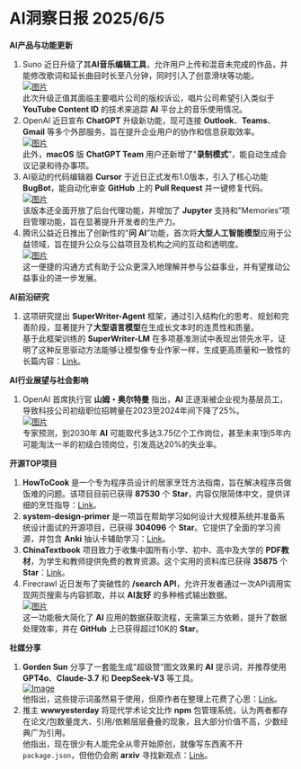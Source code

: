 # AI洞察日报 2025/6/5

**AI产品与功能更新**
1.  Suno 近日升级了其**AI音乐编辑工具**，允许用户上传和混音未完成的作品，并能修改歌词和延长曲目时长至八分钟，同时引入了创意滑块等功能。 <br/> [![图片](https://pic.chinaz.com/picmap/202406061628284261_1.jpg "img")](https://pic.chinaz.com/picmap/202406061628284261_1.jpg) <br/> 此次升级正值其面临主要唱片公司的版权诉讼，唱片公司希望引入类似于 **YouTube Content ID** 的技术来追踪 **AI** 平台上的音乐使用情况。
2.  OpenAI 近日宣布 **ChatGPT** 升级新功能，现可连接 **Outlook**、**Teams**、**Gmail** 等多个外部服务，旨在提升企业用户的协作和信息获取效率。 <br/> [![图片](https://pic.chinaz.com/picmap/202412271704353969_1.jpg "img")](https://pic.chinaz.com/picmap/202412271704353969_1.jpg) <br/> 此外，**macOS** 版 **ChatGPT Team** 用户还新增了"**录制模式**”，能自动生成会议记录和待办事项。
3.  AI驱动的代码编辑器 **Cursor** 于近日正式发布1.0版本，引入了核心功能 **BugBot**，能自动化审查 **GitHub** 上的 **Pull Request** 并一键修复代码。 <br/> [![图片](https://upload.chinaz.com/2025/0605/6388471022950404092684122.png "img")](https://upload.chinaz.com/2025/0605/6388471022950404092684122.png) <br/> 该版本还全面开放了后台代理功能，并增加了 **Jupyter** 支持和"Memories”项目管理功能，旨在显著提升开发者的生产力。
4.  腾讯公益近日推出了创新性的"**问 AI**”功能，首次将**大型人工智能模型**应用于公益领域，旨在提升公众与公益项目及机构之间的互动和透明度。 <br/> [![图片](https://pic.chinaz.com/picmap/201811151633427149_4.jpg "img")](https://pic.chinaz.com/picmap/201811151633427149_4.jpg) <br/> 这一便捷的沟通方式有助于公众更深入地理解并参与公益事业，并有望推动公益事业的进一步发展。

**AI前沿研究**
1.  这项研究提出 **SuperWriter-Agent** 框架，通过引入结构化的思考、规划和完善阶段，显著提升了**大型语言模型**在生成长文本时的连贯性和质量。 <br/> 基于此框架训练的 **SuperWriter-LM** 在多项基准测试中表现出领先水平，证明了这种反思驱动方法能够让模型像专业作家一样，生成更高质量和一致性的长篇内容：[Link](https://arxiv.org/abs/2506.04180)。

**AI行业展望与社会影响**
1.  OpenAI 首席执行官 **山姆・奥尔特曼** 指出，**AI** 正逐渐被企业视为基层员工，导致科技公司初级职位招聘量在2023至2024年间下降了25%。 <br/> [![图片](https://pic.chinaz.com/picmap/202305291455510902_2.jpg "img")](https://pic.chinaz.com/picmap/202305291455510902_2.jpg) <br/> 专家预测，到2030年 **AI** 可能取代多达3.75亿个工作岗位，甚至未来1到5年内可能淘汰一半的初级白领岗位，引发高达20%的失业率。

**开源TOP项目**
1.  **HowToCook** 是一个专为程序员设计的居家烹饪方法指南，旨在解决程序员做饭难的问题。该项目目前已获得 **87530** 个 **Star**，内容仅限简体中文，提供详细的烹饪指导：[Link](https://github.com/Anduin2017/HowToCook)。
2.  **system-design-primer** 是一项旨在帮助学习如何设计大规模系统并准备系统设计面试的开源项目，已获得 **304096** 个 **Star**。它提供了全面的学习资源，并包含 **Anki** 抽认卡辅助学习：[Link](https://github.com/donnemartin/system-design-primer)。
3.  **ChinaTextbook** 项目致力于收集中国所有小学、初中、高中及大学的 **PDF教材**，为学生和教师提供免费的教育资源。这个实用的资料库已获得 **35875** 个 **Star**：[Link](https://github.com/TapXWorld/ChinaTextbook)。
4.  Firecrawl 近日发布了突破性的 **/search API**，允许开发者通过一次API调用实现网页搜索与内容抓取，并以 **AI友好** 的多种格式输出数据。 <br/> [![图片](https://upload.chinaz.com/2025/0605/6388471694605610854897111.png "img")](https://upload.chinaz.com/2025/0605/6388471694605610854897111.png) <br/> 这一功能极大简化了 **AI** 应用的数据获取流程，无需第三方依赖，提升了数据处理效率，并在 **GitHub** 上已获得超过10K的 **Star**。

**社媒分享**
1.  **Gorden Sun** 分享了一套能生成"超级赞”图文效果的 **AI** 提示词，并推荐使用 **GPT4o**、**Claude-3.7** 和 **DeepSeek-V3** 等工具。 <br/> [![Image](https://pbs.twimg.com/media/Gse1INSb0AQCh0S?format=jpg&name=orig "img")](https://pbs.twimg.com/media/Gse1INSb0AQCh0S?format=jpg&name=orig) <br/> 他指出，这些提示词虽然易于使用，但原作者在整理上花费了心思：[Link](https://x.com/Gorden_Sun/status/1930466986544308552)。
2.  推主 **wwwyesterday** 将现代学术论文比作 **npm** 包管理系统，认为两者都存在论文/包数量庞大、引用/依赖层层叠叠的现象，且大部分价值不高，少数经典广为引用。 <br/> 他指出，现在很少有人能完全从零开始原创，就像写东西离不开 `package.json`，但他仍会刷 **arxiv** 寻找新观点：[Link](https://x.com/wwwgoubuli/status/1930310020312510934)。
